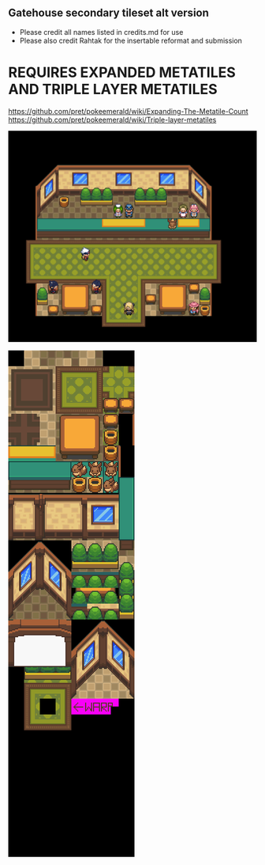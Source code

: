 ## Gatehouse secondary tileset alt version
- Please credit all names listed in credits.md for use
- Please also credit Rahtak for the insertable reformat and submission

# REQUIRES EXPANDED METATILES AND TRIPLE LAYER METATILES
https://github.com/pret/pokeemerald/wiki/Expanding-The-Metatile-Count
https://github.com/pret/pokeemerald/wiki/Triple-layer-metatiles

![example.png](example.png)

![metatiles.png](metatiles.png)

